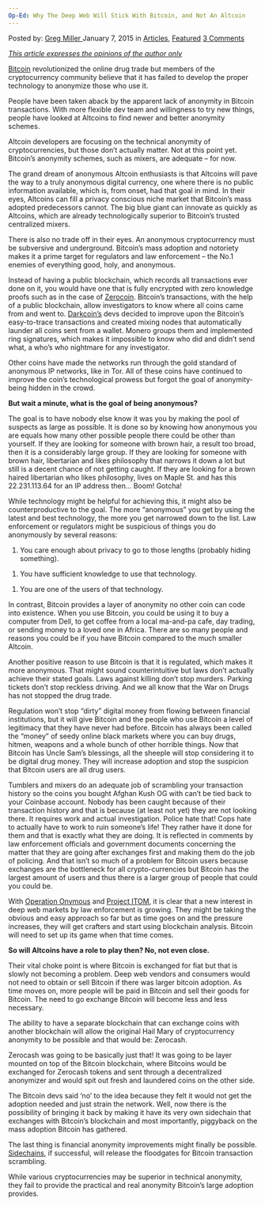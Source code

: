 ```yaml
---
Op-Ed: Why The Deep Web Will Stick With Bitcoin, and Not An Altcoin
---
```

<article class="post-listing post-8220 post type-post status-publish format-standard has-post-thumbnail hentry category-deepdot-news tag-altcoin tag-bitcoin tag-deep tag-oped tag-stick tag-web">
    <div class="post-inner">
    <p class="post-meta">
    <span>Posted by: <a href="https://www.deepdotweb.com/author/gregmiller/" title="">Greg Miller </a></span>
    <span>January 7, 2015</span>
    <span>in <a href="https://www.deepdotweb.com/category/articles/" rel="category tag">Articles</a>, <a href="https://www.deepdotweb.com/category/deepdot-news/" rel="category tag">Featured</a></span>
    <span><a href="https://www.deepdotweb.com/2015/01/07/op-ed-deep-web-will-stick-bitcoin-altcoin/#comments">3 Comments</a></span>
    </p>
    <div class="clear"></div>
    <div class="entry">
    <p><span style="text-decoration: underline;"><em>This article expresses the opinions of the author only</em></span></p>
    <p><a href="http://www.deepdotweb.com/tag/bitcoin/">Bitcoin</a> revolutionized the online drug trade but members of the cryptocurrency community believe that it has failed to develop the proper technology to anonymize those who use it.</p>
    <p>People have been taken aback by the apparent lack of anonymity in Bitcoin transactions. With more flexible dev team and willingness to try new things, people have looked at Altcoins to find newer and better anonymity schemes.</p>
    <p>Altcoin developers are focusing on the technical anonymity of cryptocurrencies, but those don’t actually matter. Not at this point yet. Bitcoin’s anonymity schemes, such as mixers, are adequate &#8211; for now.</p>
    <p>The grand dream of anonymous Altcoin enthusiasts is that Altcoins will pave the way to a truly anonymous digital currency, one where there is no public information available, which is, from onset, had that goal in mind. In their eyes, Altcoins can fill a privacy conscious niche market that Bitcoin’s mass adopted predecessors cannot. The big blue giant can innovate as quickly as Altcoins, which are already technologically superior to Bitcoin’s trusted centralized mixers.</p>
    <p>There is also no trade off in their eyes. An anonymous cryptocurrency must be subversive and underground. Bitcoin’s mass adoption and notoriety makes it a prime target for regulators and law enforcement &#8211; the No.1 enemies of everything good, holy, and anonymous.</p>
    <p>Instead of having a public blockchain, which records all transactions ever done on it, you would have one that is fully encrypted with zero knowledge proofs such as in the case of <a href="http://www.deepdotweb.com/2014/09/18/can-anoncoin-be-the-currency-of-the-deep-web/">Zerocoin</a>. Bitcoin’s transactions, with the help of a public blockchain, allow investigators to know where all coins came from and went to. <a href="http://www.deepdotweb.com/2014/05/20/the-rise-of-darkcoin/">Darkcoin’s</a> devs decided to improve upon the Bitcoin’s easy-to-trace transactions and created mixing nodes that automatically launder all coins sent from a wallet. Monero groups them and implemented ring signatures, which makes it impossible to know who did and didn’t send what, a who’s who nightmare for any investigator.</p>
    <p>Other coins have made the networks run through the gold standard of anonymous IP networks, like in Tor. All of these coins have continued to improve the coin’s technological prowess but forgot the goal of anonymity- being hidden in the crowd.</p>
    <p><strong>But wait a minute, what is the goal of being anonymous?</strong></p>
    <p>The goal is to have nobody else know it was you by making the pool of suspects as large as possible. It is done so by knowing how anonymous you are equals how many other possible people there could be other than yourself. If they are looking for someone with brown hair, a result too broad, then it is a considerably large group. If they are looking for someone with brown hair, libertarian and likes philosophy that narrows it down a lot but still is a decent chance of not getting caught. If they are looking for a brown haired libertarian who likes philosophy, lives on Maple St. and has this 22.231.113.64 for an IP address then… Boom! Gotcha!</p>
    <p>While technology might be helpful for achieving this, it might also be counterproductive to the goal. The more “anonymous” you get by using the latest and best technology, the more you get narrowed down to the list. Law enforcement or regulators might be suspicious of things you do anonymously by several reasons:</p>
    <ol>
    <li>You care enough about privacy to go to those lengths (probably hiding something).</li>
    </ol>
    <ol>
    <li>You have sufficient knowledge to use that technology.</li>
    </ol>
    <ol>
    <li>You are one of the users of that technology.</li>
    </ol>
    <p>In contrast, Bitcoin provides a layer of anonymity no other coin can code into existence. When you use Bitcoin, you could be using it to buy a computer from Dell, to get coffee from a local ma-and-pa cafe, day trading, or sending money to a loved one in Africa. There are so many people and reasons you could be if you have Bitcoin compared to the much smaller Altcoin.</p>
    <p>Another positive reason to use Bitcoin is that it is regulated, which makes it more anonymous. That might sound counterintuitive but laws don’t actually achieve their stated goals. Laws against killing don’t stop murders. Parking tickets don’t stop reckless driving. And we all know that the War on Drugs has not stopped the drug trade.</p>
    <p>Regulation won’t stop “dirty” digital money from flowing between financial institutions, but it will give Bitcoin and the people who use Bitcoin a level of legitimacy that they have never had before. Bitcoin has always been called the “money” of seedy online black markets where you can buy drugs, hitmen, weapons and a whole bunch of other horrible things. Now that Bitcoin has Uncle Sam’s blessings, all the sheeple will stop considering it to be digital drug money. They will increase adoption and stop the suspicion that Bitcoin users are all drug users.</p>
    <p>Tumblers and mixers do an adequate job of scrambling your transaction history so the coins you bought Afghan Kush OG with can’t be tied back to your Coinbase account. Nobody has been caught because of their transaction history and that is because (at least not yet) they are not looking there. It requires work and actual investigation. Police hate that! Cops hate to actually have to work to ruin someone’s life! They rather have it done for them and that is exactly what they are doing. It is reflected in comments by law enforcement officials and government documents concerning the matter that they are going after exchanges first and making them do the job of policing. And that isn’t so much of a problem for Bitcoin users because exchanges are the bottleneck for all crypto-currencies but Bitcoin has the largest amount of users and thus there is a larger group of people that could you could be.</p>
    <p>With <a href="http://www.deepdotweb.com/tag/operation-onymous/">Operation Onymous</a> and <a href="http://www.deepdotweb.com/2014/09/28/itom-europes-plan-crack-online-drug-trade/">Project ITOM</a>, it is clear that a new interest in deep web markets by law enforcement is growing. They might be taking the obvious and easy approach so far but as time goes on and the pressure increases, they will get crafters and start using blockchain analysis. Bitcoin will need to set up its game when that time comes.</p>
    <p><strong>So will Altcoins have a role to play then? No, not even close.</strong></p>
    <p>Their vital choke point is where Bitcoin is exchanged for fiat but that is slowly not becoming a problem. Deep web vendors and consumers would not need to obtain or sell Bitcoin if there was larger bitcoin adoption. As time moves on, more people will be paid in Bitcoin and sell their goods for Bitcoin. The need to go exchange Bitcoin will become less and less necessary.</p>
    <p>The ability to have a separate blockchain that can exchange coins with another blockchain will allow the original Hail Mary of cryptocurrency anonymity to be possible and that would be: Zerocash.</p>
    <p>Zerocash was going to be basically just that! It was going to be layer mounted on top of the Bitcoin blockchain, where Bitcoins would be exchanged for Zerocash tokens and sent through a decentralized anonymizer and would spit out fresh and laundered coins on the other side.</p>
    <p>The Bitcoin devs said ‘no’ to the idea because they felt it would not get the adoption needed and just strain the network. Well, now there is the possibility of bringing it back by making it have its very own sidechain that exchanges with Bitcoin’s blockchain and most importantly, piggyback on the mass adoption Bitcoin has gathered.</p>
    <p>The last thing is financial anonymity improvements might finally be possible. <a href="http://www.deepdotweb.com/2014/11/03/depth-look-sidechains/">Sidechains</a>, if successful, will release the floodgates for Bitcoin transaction scrambling.</p>
    <p>While various cryptocurrencies may be superior in technical anonymity, they fail to provide the practical and real anonymity Bitcoin’s large adoption provides.</p>
    </div>
    <span style="display:none"><a href="https://www.deepdotweb.com/tag/altcoin/" rel="tag">altcoin</a> <a href="https://www.deepdotweb.com/tag/bitcoin/" rel="tag">bitcoin</a> <a href="https://www.deepdotweb.com/tag/deep/" rel="tag">deep</a> <a href="https://www.deepdotweb.com/tag/oped/" rel="tag">oped</a> <a href="https://www.deepdotweb.com/tag/stick/" rel="tag">stick</a> <a href="https://www.deepdotweb.com/tag/web/" rel="tag">web</a></span> <span style="display:none" class="updated">2015-01-07</span>
    <div style="display:none" class="vcard author" itemprop="author" itemscope itemtype="http://schema.org/Person"><strong class="fn" itemprop="name"><a href="https://www.deepdotweb.com/author/gregmiller/" title="Posts by Greg Miller" rel="author">Greg Miller</a></strong></div>
    </div>
</article>

